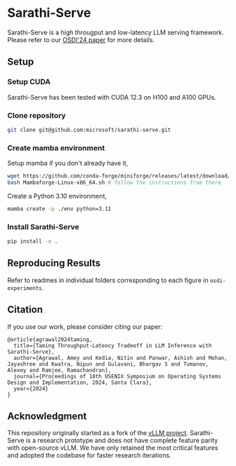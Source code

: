 # Sarathi-Serve

Sarathi-Serve is a high througput and low-latency LLM serving framework. Please refer to our [OSDI'24 paper](https://www.usenix.org/conference/osdi24/presentation/agrawal) for more details. 

## Setup

### Setup CUDA

Sarathi-Serve has been tested with CUDA 12.3 on H100 and A100 GPUs.

### Clone repository

```sh
git clone git@github.com:microsoft/sarathi-serve.git
```

### Create mamba environment

Setup mamba if you don't already have it,

```sh
wget https://github.com/conda-forge/miniforge/releases/latest/download/Mambaforge-Linux-x86_64.sh
bash Mambaforge-Linux-x86_64.sh # follow the instructions from there
```

Create a Python 3.10 environment,

```sh
mamba create -p ./env python=3.11  
```

### Install Sarathi-Serve

```sh
pip install -e .
```

## Reproducing Results

Refer to readmes in individual folders corresponding to each figure in `osdi-experiments`.

## Citation

If you use our work, please consider citing our paper:

```
@article{agrawal2024taming,
  title={Taming Throughput-Latency Tradeoff in LLM Inference with Sarathi-Serve},
  author={Agrawal, Amey and Kedia, Nitin and Panwar, Ashish and Mohan, Jayashree and Kwatra, Nipun and Gulavani, Bhargav S and Tumanov, Alexey and Ramjee, Ramachandran},
  journal={Proceedings of 18th USENIX Symposium on Operating Systems Design and Implementation, 2024, Santa Clara},
  year={2024}
}
```

## Acknowledgment

This repository originally started as a fork of the [vLLM project](https://vllm-project.github.io/). Sarathi-Serve is a research prototype and does not have complete feature parity with open-source vLLM. We have only retained the most critical features and adopted the codebase for faster research iterations.
